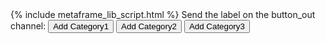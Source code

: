 ---
---

<html>
<head>
	<style>
		html { height: 100%; }
		body { min-height: 100%; }
	</style>
</head>
<body>
	<!-- <link rel="stylesheet" href="pure-min.css"> -->
    {% include metaframe_lib_script.html %}
	Send the label on the button_out channel:
	<!-- <div id="content"> -->
    	<button id="button1" class="pure-button">Add Category1</button>
    	<button id="button2" class="pure-button">Add Category2</button>
    	<button id="button3" class="pure-button">Add Category3</button>
	<!-- </div> -->
	<script>
/* Set up the metaframe channel */
var metaframe = new metapage.Metaframe();

/* Push random numbers to the next page every time the button is clicked */
document.getElementById("button1")
	.addEventListener('click', function() {
		metaframe.setOutput("button_out", "Category1");
	});

document.getElementById("button2")
	.addEventListener('click', function() {
		metaframe.setOutput("button_out", "Category2");
	});

document.getElementById("button3")
	.addEventListener('click', function() {
		metaframe.setOutput("button_out", "Category3");
	});

	</script>
</body>
</html>
